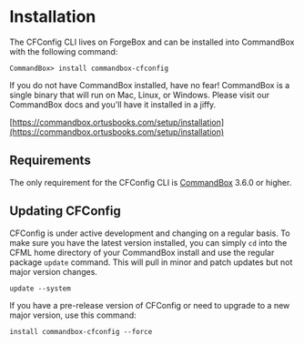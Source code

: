 # Installation

The CFConfig CLI lives on ForgeBox and can be installed into CommandBox with the following command:

```
CommandBox> install commandbox-cfconfig
```

If you do not have CommandBox installed, have no fear! CommandBox is a single binary that will run on Mac, Linux, or Windows. Please visit our CommandBox docs and you'll have it installed in a jiffy.

[https://commandbox.ortusbooks.com/setup/installation](https://commandbox.ortusbooks.com/setup/installation)

## Requirements

The only requirement for the CFConfig CLI is [CommandBox](https://commandbox.ortusbooks.com/setup/installation) 3.6.0 or higher.

## Updating CFConfig

CFConfig is under active development and changing on a regular basis. To make sure you have the latest version installed, you can simply `cd` into the CFML home directory of your CommandBox install and use the regular package `update` command.  This will pull in minor and patch updates but not major version changes.

```
update --system
```

If you have a pre-release version of CFConfig or need to upgrade to a new major version, use this command:

```
install commandbox-cfconfig --force
```

